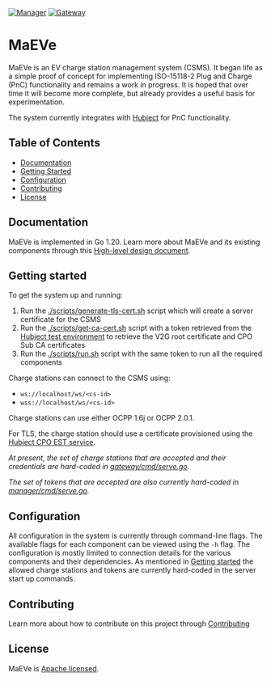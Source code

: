 [![Manager](https://github.com/twlabs/maeve-csms/workflows/Manager/badge.svg)](https://github.com/twlabs/maeve-csms/actions/workflows/manager.yml)
[![Gateway](https://github.com/twlabs/maeve-csms/workflows/Gateway/badge.svg)](https://github.com/twlabs/maeve-csms/actions/workflows/gateway.yml)

# MaEVe

MaEVe is an EV charge station management system (CSMS). It began life as a simple proof of concept for
implementing ISO-15118-2 Plug and Charge (PnC) functionality and remains a work in progress. It is hoped that over
time it will become more complete, but already provides a useful basis for experimentation.

The system currently integrates with [Hubject](https://hubject.stoplight.io/) for PnC functionality. 

## Table of Contents
- [Documentation](#documentation)
- [Getting Started](#getting-started)
- [Configuration](#configuration)
- [Contributing](#contributing)
- [License](#license)

## Documentation
MaEVe is implemented in Go 1.20. Learn more about MaEVe and its existing components through this [High-level design document](./docs/design.md).

## Getting started

To get the system up and running:

1. Run the [./scripts/generate-tls-cert.sh](./scripts/generate-tls-cert.sh) script which will create a server
certificate for the CSMS
2. Run the [./scripts/get-ca-cert.sh](./scripts/get-ca-cert.sh) script with a token retrieved from 
the [Hubject test environment](https://hubject.stoplight.io/docs/open-plugncharge/6bb8b3bc79c2e-authorization-token)
to retrieve the V2G root certificate and CPO Sub CA certificates
3. Run the [./scripts/run.sh](./scripts/run.sh) script with the same token to run all the required components

Charge stations can connect to the CSMS using:
* `ws://localhost/ws/<cs-id>`
* `wss://localhost/ws/<cs-id>`

Charge stations can use either OCPP 1.6j or OCPP 2.0.1.

For TLS, the charge station should use a certificate provisioned using the 
[Hubject CPO EST service](https://hubject.stoplight.io/docs/open-plugncharge/486f0b8b3ded4-simple-enroll-iso-15118-2-and-iso-15118-20).

_At present, the set of charge stations that are accepted and their credentials are hard-coded
in [gateway/cmd/serve.go](gateway/cmd/serve.go)._

_The set of tokens that are accepted are also currently hard-coded in [manager/cmd/serve.go](manager/cmd/serve.go)._

## Configuration

All configuration in the system is currently through command-line flags. The available flags for each
component can be viewed using the `-h` flag. The configuration is mostly limited to connection details for the
various components and their dependencies. As mentioned in [Getting started](#getting-started) the allowed charge
stations and tokens are currently hard-coded in the server start up commands.

## Contributing

Learn more about how to contribute on this project through [Contributing](./CONTRIBUTING.md)

## License
MaEVe is [Apache licensed](./LICENSE).
